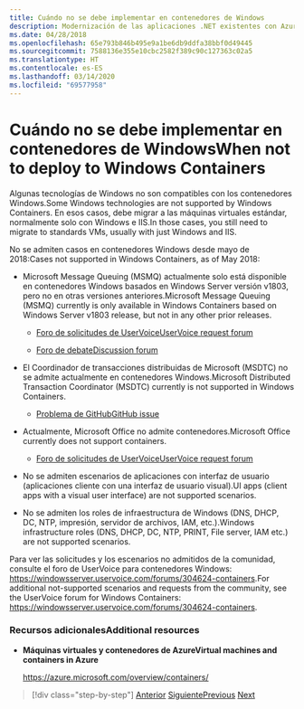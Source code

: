 ```yaml
---
title: Cuándo no se debe implementar en contenedores de Windows
description: Modernización de las aplicaciones .NET existentes con Azure Clour y contenedores Windows | Cuándo no se debe implementar en contenedores Windows
ms.date: 04/28/2018
ms.openlocfilehash: 65e793b846b495e9a1be6db9ddfa38bbf0d49445
ms.sourcegitcommit: 7588136e355e10cbc2582f389c90c127363c02a5
ms.translationtype: HT
ms.contentlocale: es-ES
ms.lasthandoff: 03/14/2020
ms.locfileid: "69577958"
---
```

# <a name="when-not-to-deploy-to-windows-containers"></a><span data-ttu-id="e0837-103">Cuándo no se debe implementar en contenedores de Windows</span><span class="sxs-lookup"><span data-stu-id="e0837-103">When not to deploy to Windows Containers</span></span>

<span data-ttu-id="e0837-104">Algunas tecnologías de Windows no son compatibles con los contenedores Windows.</span><span class="sxs-lookup"><span data-stu-id="e0837-104">Some Windows technologies are not supported by Windows Containers.</span></span> <span data-ttu-id="e0837-105">En esos casos, debe migrar a las máquinas virtuales estándar, normalmente solo con Windows e IIS.</span><span class="sxs-lookup"><span data-stu-id="e0837-105">In those cases, you still need to migrate to standards VMs, usually with just Windows and IIS.</span></span>

<span data-ttu-id="e0837-106">No se admiten casos en contenedores Windows desde mayo de 2018:</span><span class="sxs-lookup"><span data-stu-id="e0837-106">Cases not supported in Windows Containers, as of May 2018:</span></span>

- <span data-ttu-id="e0837-107">Microsoft Message Queuing (MSMQ) actualmente solo está disponible en contenedores Windows basados en Windows Server versión v1803, pero no en otras versiones anteriores.</span><span class="sxs-lookup"><span data-stu-id="e0837-107">Microsoft Message Queuing (MSMQ) currently is only available in Windows Containers based on Windows Server v1803 release, but not in any other prior releases.</span></span>

  - [<span data-ttu-id="e0837-108">Foro de solicitudes de UserVoice</span><span class="sxs-lookup"><span data-stu-id="e0837-108">UserVoice request forum</span></span>](https://windowsserver.uservoice.com/forums/304624-containers/suggestions/15719031-create-base-container-image-with-msmq-server)

  - [<span data-ttu-id="e0837-109">Foro de debate</span><span class="sxs-lookup"><span data-stu-id="e0837-109">Discussion forum</span></span>](https://social.msdn.microsoft.com/Forums/bce99a7d-aa60-44fa-a348-450855650810/msmqserver-is-it-supported?forum=windowscontainers)

- <span data-ttu-id="e0837-110">El Coordinador de transacciones distribuidas de Microsoft (MSDTC) no se admite actualmente en contenedores Windows.</span><span class="sxs-lookup"><span data-stu-id="e0837-110">Microsoft Distributed Transaction Coordinator (MSDTC) currently is not supported in Windows Containers.</span></span>

  - [<span data-ttu-id="e0837-111">Problema de GitHub</span><span class="sxs-lookup"><span data-stu-id="e0837-111">GitHub issue</span></span>](https://github.com/MicrosoftDocs/Virtualization-Documentation/issues/494)

- <span data-ttu-id="e0837-112">Actualmente, Microsoft Office no admite contenedores.</span><span class="sxs-lookup"><span data-stu-id="e0837-112">Microsoft Office currently does not support containers.</span></span>

  - [<span data-ttu-id="e0837-113">Foro de solicitudes de UserVoice</span><span class="sxs-lookup"><span data-stu-id="e0837-113">UserVoice request forum</span></span>](https://windowsserver.uservoice.com/forums/304624-containers/suggestions/19686220-provide-office-support-for-containers)

- <span data-ttu-id="e0837-114">No se admiten escenarios de aplicaciones con interfaz de usuario (aplicaciones cliente con una interfaz de usuario visual).</span><span class="sxs-lookup"><span data-stu-id="e0837-114">UI apps (client apps with a visual user interface) are not supported scenarios.</span></span>

- <span data-ttu-id="e0837-115">No se admiten los roles de infraestructura de Windows (DNS, DHCP, DC, NTP, impresión, servidor de archivos, IAM, etc.).</span><span class="sxs-lookup"><span data-stu-id="e0837-115">Windows infrastructure roles (DNS, DHCP, DC, NTP, PRINT, File server, IAM etc.) are not supported scenarios.</span></span>

<span data-ttu-id="e0837-116">Para ver las solicitudes y los escenarios no admitidos de la comunidad, consulte el foro de UserVoice para contenedores Windows: <https://windowsserver.uservoice.com/forums/304624-containers>.</span><span class="sxs-lookup"><span data-stu-id="e0837-116">For additional not-supported scenarios and requests from the community, see the UserVoice forum for Windows Containers: <https://windowsserver.uservoice.com/forums/304624-containers>.</span></span>

### <a name="additional-resources"></a><span data-ttu-id="e0837-117">Recursos adicionales</span><span class="sxs-lookup"><span data-stu-id="e0837-117">Additional resources</span></span>

- <span data-ttu-id="e0837-118">**Máquinas virtuales y contenedores de Azure**</span><span class="sxs-lookup"><span data-stu-id="e0837-118">**Virtual machines and containers in Azure**</span></span>

    <https://azure.microsoft.com/overview/containers/>

> [!div class="step-by-step"]
> <span data-ttu-id="e0837-119">[Anterior](deploy-existing-net-apps-as-windows-containers.md)
> [Siguiente](when-to-deploy-windows-containers-in-your-on-premises-iaas-vm-infrastructure.md)</span><span class="sxs-lookup"><span data-stu-id="e0837-119">[Previous](deploy-existing-net-apps-as-windows-containers.md)
[Next](when-to-deploy-windows-containers-in-your-on-premises-iaas-vm-infrastructure.md)</span></span>
